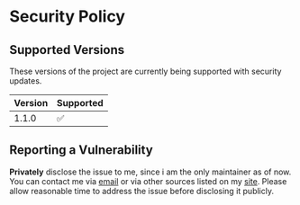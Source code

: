 # Security Policy

## Supported Versions

These versions of the project are currently
being supported with security updates.

| Version | Supported          |
| ------- | ------------------ |
| 1.1.0   | :white_check_mark: |

## Reporting a Vulnerability

**Privately** disclose the issue to me, since i am the only maintainer as of now. You can contact me via [email](https://onceyt.github.io/)
or via other sources listed on my [site](https://onceyt.github.io/). Please allow reasonable time to address the issue before disclosing it publicly.
